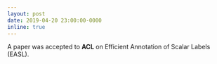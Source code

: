 ```yaml
---
layout: post
date: 2019-04-20 23:00:00-0000
inline: true
---
```


A paper was accepted to **ACL** on Efficient Annotation of Scalar Labels (EASL).

